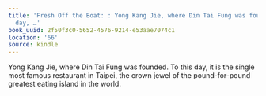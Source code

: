 ```yaml
---
title: 'Fresh Off the Boat: : Yong Kang Jie, where Din Tai Fung was founded. To this
  day, …'
book_uuid: 2f50f3c0-5652-4576-9214-e53aae7074c1
location: '66'
source: kindle
---
```


Yong Kang Jie, where Din Tai Fung was founded. To this day, it is the single most famous restaurant in Taipei, the crown jewel of the pound-for-pound greatest eating island in the world.